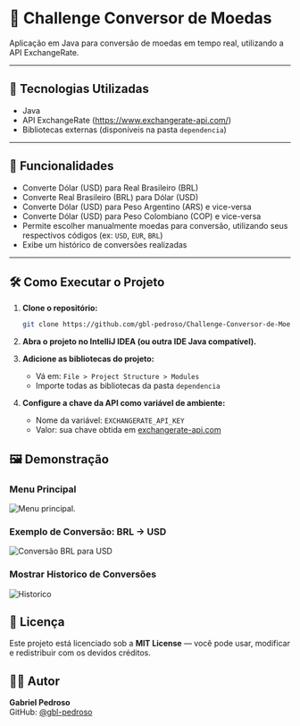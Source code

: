 # 💱 Challenge Conversor de Moedas

Aplicação em Java para conversão de moedas em tempo real, utilizando a API ExchangeRate.

---

## 🚀 Tecnologias Utilizadas

- Java
- API ExchangeRate (https://www.exchangerate-api.com/)
- Bibliotecas externas (disponíveis na pasta `dependencia`)

---

## 🎯 Funcionalidades

- Converte Dólar (USD) para Real Brasileiro (BRL)
- Converte Real Brasileiro (BRL) para Dólar (USD)
- Converte Dólar (USD) para Peso Argentino (ARS) e vice-versa
- Converte Dólar (USD) para Peso Colombiano (COP) e vice-versa
- Permite escolher manualmente moedas para conversão, utilizando seus respectivos códigos (ex: `USD`, `EUR`, `BRL`)
- Exibe um histórico de conversões realizadas

---





## 🛠️ Como Executar o Projeto



1. **Clone o repositório:**

   ```bash
   git clone https://github.com/gbl-pedroso/Challenge-Conversor-de-Moeda.git


2. **Abra o projeto no IntelliJ IDEA (ou outra IDE Java compatível).**


3. **Adicione as bibliotecas do projeto:**
   - Vá em: `File > Project Structure > Modules`
   - Importe todas as bibliotecas da pasta `dependencia`


4. **Configure a chave da API como variável de ambiente:**
   - Nome da variável: `EXCHANGERATE_API_KEY`
   - Valor: sua chave obtida em [exchangerate-api.com](https://www.exchangerate-api.com/)
  


## 🖼️ Demonstração


### Menu Principal
![Menu principal](https://github.com/seu-usuario/seu-repositorio/raw/main/docs/menu-principal.png).


### Exemplo de Conversão: BRL → USD
![Conversão BRL para USD](docs/conversao-brl-usd.png)


### Mostrar Historico de Conversões
![Historico](docs/historico.png)


 ## 📝 Licença

Este projeto está licenciado sob a **MIT License** — você pode usar, modificar e redistribuir com os devidos créditos.



## 👨‍💻 Autor

**Gabriel Pedroso**  
GitHub: [@gbl-pedroso](https://github.com/gbl-pedroso)
